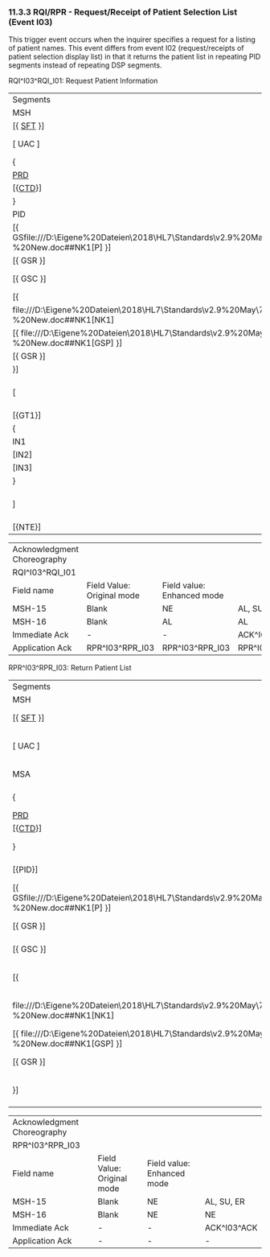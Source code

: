 ### 11.3.3 RQI/RPR - Request/Receipt of Patient Selection List (Event I03) 

This trigger event occurs when the inquirer specifies a request for a listing of patient names. This event differs from event I02 (request/receipts of patient selection display list) in that it returns the patient list in repeating PID segments instead of repeating DSP segments.

RQI^I03^RQI_I01: Request Patient Information

|     |     |     |     |
| --- | --- | --- | --- |
| Segments | Description | Status | Chapter |
| MSH | Message Header |  | 2 |
| [\{ [SFT](#SFT) }] | Software segment |  | 2 |
| [ UAC ] | User Authentication Credential |  | 2 |
| \{ | --- PROVIDER begin |  |  |
| [PRD](#PRD) | Provider Data |  | 11 |
| [\{[CTD](#CTD)}] | Contact Data |  | 11 |
| } | --- PROVIDER end |  |  |
| PID | Patient Identification |  | 3 |
| [\{ GSfile:///D:\Eigene%20Dateien\2018\HL7\Standards\v2.9%20May\716%20-%20New.doc##NK1[P] }] | Person Gender and Sex |  | 3 |
| [\{ GSR }] | Recorded Gender and Sex |  | 3 |
| [\{ GSC }] | Sex Parameter for Clinical Use |  | 3 |
| [\{ | --- NEXT_OF_KIN begin |  |  |
| file:///D:\Eigene%20Dateien\2018\HL7\Standards\v2.9%20May\716%20-%20New.doc##NK1[NK1] | Next of Kin / Associated Parties |  | 3 |
| [\{ file:///D:\Eigene%20Dateien\2018\HL7\Standards\v2.9%20May\716%20-%20New.doc##NK1[GSP] }] | Person Gender and Sex |  | 3 |
| [\{ GSR }] | Recorded Gender and Sex |  | 3 |
| }] | --- NEXT_OF_KIN end |  |  |
| [ | --- GUARANTOR+INSURANCE begin |  |  |
| [\{GT1}] | Guarantor |  | 6 |
| \{ | --- INSURANCE begin |  |  |
| IN1 | Insurance |  | 6 |
| [IN2] | Insurance Additional Info |  | 6 |
| [IN3] | Insurance Add’l Info - Cert |  | 6 |
| } | --- INSURANCE end |  |  |
| ] | --- GUARANTOR_INSURANCE end |  |  |
| [\{NTE}] | Notes and Comments |  | 2 |

|     |     |     |     |
| --- | --- | --- | --- |
| Acknowledgment Choreography |  |  |  |
| RQI^I03^RQI_I01 |  |  |  |
| Field name | Field Value: Original mode | Field value: Enhanced mode |  |
| MSH-15 | Blank | NE | AL, SU, ER |
| MSH-16 | Blank | AL | AL |
| Immediate Ack | - | - | ACK^I03^ACK |
| Application Ack | RPR^I03^RPR_I03 | RPR^I03^RPR_I03 | RPR^I03^RPR_I03 |

RPR^I03^RPR_I03: Return Patient List

|     |     |     |     |
| --- | --- | --- | --- |
| Segments | Description | Status | Chapter |
| MSH | Message Header |  | 2 |
| [\{ [SFT](#SFT) }] | Software segment |  | 2 |
| [ UAC ] | User Authentication Credential |  | 2 |
| MSA | Message Acknowledgment |  | 3 |
| \{ | --- PROVIDER begin |  |  |
| [PRD](#PRD) | Provider Data |  | 11 |
| [\{[CTD](#CTD)}] | Contact Data |  | 11 |
| } | --- PROVIDER end |  |  |
| [\{PID}] | Patient Identification |  | 3 |
| [\{ GSfile:///D:\Eigene%20Dateien\2018\HL7\Standards\v2.9%20May\716%20-%20New.doc##NK1[P] }] | Person Gender and Sex |  | 3 |
| [\{ GSR }] | Recorded Gender and Sex |  | 3 |
| [\{ GSC }] | Sex Parameter for Clinical Use |  | 3 |
| [\{ | --- NEXT_OF_KIN begin |  |  |
| file:///D:\Eigene%20Dateien\2018\HL7\Standards\v2.9%20May\716%20-%20New.doc##NK1[NK1] | Next of Kin / Associated Parties |  | 3 |
| [\{ file:///D:\Eigene%20Dateien\2018\HL7\Standards\v2.9%20May\716%20-%20New.doc##NK1[GSP] }] | Person Gender and Sex |  | 3 |
| [\{ GSR }] | Recorded Gender and Sex |  | 3 |
| }] | --- NEXT_OF_KIN end |  |  |

|     |     |     |     |
| --- | --- | --- | --- |
| Acknowledgment Choreography |  |  |  |
| RPR^I03^RPR_I03 |  |  |  |
| Field name | Field Value: Original mode | Field value: Enhanced mode |  |
| MSH-15 | Blank | NE | AL, SU, ER |
| MSH-16 | Blank | NE | NE |
| Immediate Ack | - | - | ACK^I03^ACK |
| Application Ack | - | - | - |
